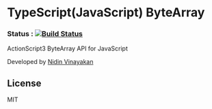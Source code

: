 TypeScript(JavaScript) ByteArray
================================
### Status : [![Build Status](https://api.travis-ci.org/01alchemist/DataArray.png)](https://travis-ci.org/01alchemist/DataArray)
ActionScript3 ByteArray API for JavaScript

Developed by [Nidin Vinayakan]

License
----

MIT


[Nidin Vinayakan]:https://github.com/nidin